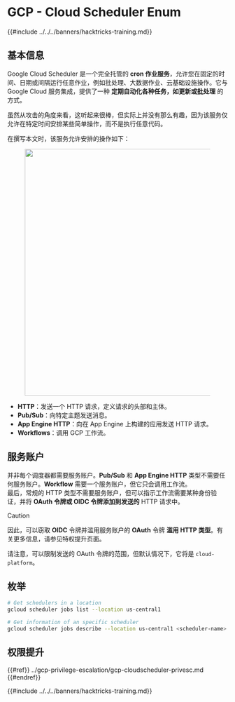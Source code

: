 # GCP - Cloud Scheduler Enum

{{#include ../../../banners/hacktricks-training.md}}

## 基本信息

Google Cloud Scheduler 是一个完全托管的 **cron 作业服务**，允许您在固定的时间、日期或间隔运行任意作业，例如批处理、大数据作业、云基础设施操作。它与 Google Cloud 服务集成，提供了一种 **定期自动化各种任务，如更新或批处理** 的方式。

虽然从攻击的角度来看，这听起来很棒，但实际上并没有那么有趣，因为该服务仅允许在特定时间安排某些简单操作，而不是执行任意代码。

在撰写本文时，该服务允许安排的操作如下：

<figure><img src="../../../images/image (347).png" alt="" width="563"><figcaption></figcaption></figure>

- **HTTP**：发送一个 HTTP 请求，定义请求的头部和主体。
- **Pub/Sub**：向特定主题发送消息。
- **App Engine HTTP**：向在 App Engine 上构建的应用发送 HTTP 请求。
- **Workflows**：调用 GCP 工作流。

## 服务账户

并非每个调度器都需要服务账户。**Pub/Sub** 和 **App Engine HTTP** 类型不需要任何服务账户。**Workflow** 需要一个服务账户，但它只会调用工作流。\
最后，常规的 HTTP 类型不需要服务账户，但可以指示工作流需要某种身份验证，并将 **OAuth 令牌或 OIDC 令牌添加到发送的** HTTP 请求中。

> [!CAUTION]
> 因此，可以窃取 **OIDC** 令牌并滥用服务账户的 **OAuth** 令牌 **滥用 HTTP 类型**。有关更多信息，请参见特权提升页面。

请注意，可以限制发送的 OAuth 令牌的范围，但默认情况下，它将是 `cloud-platform`。

## 枚举
```bash
# Get schedulers in a location
gcloud scheduler jobs list --location us-central1

# Get information of an specific scheduler
gcloud scheduler jobs describe --location us-central1 <scheduler-name>
```
## 权限提升

{{#ref}}
../gcp-privilege-escalation/gcp-cloudscheduler-privesc.md
{{#endref}}

{{#include ../../../banners/hacktricks-training.md}}
